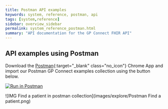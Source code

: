 ```yaml
---
title: Postman API examples
keywords: system, reference, postman, api
tags: [system,reference]
sidebar: overview_sidebar
permalink: system_reference_postman.html
summary: "API documentation for the GP Connect FHIR API"
---
```


## API examples using Postman ##

Download the [Postman](https://www.getpostman.com/){:target="_blank" class="no_icon"} Chrome App and import our Postman GP Connect examples collection using the button below.

[![Run in Postman](https://run.pstmn.io/button.svg)](https://app.getpostman.com/run-collection/f715064af7bd771b5124)

![IMG Find a patient in postman collection](images/explore/Postman Find a patient.png)
